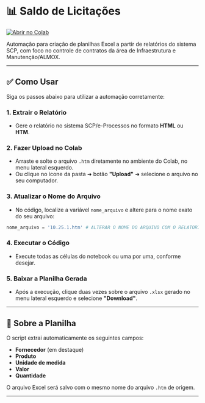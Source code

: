 
# 📊 Saldo de Licitações

[![Abrir no Colab](https://colab.research.google.com/assets/colab-badge.svg)](https://colab.research.google.com/github/pedrossntos/saldo-licitacoes/blob/main/saldo_licitacoes.ipynb)

Automação para criação de planilhas Excel a partir de relatórios do sistema SCP, com foco no controle de contratos da área de Infraestrutura e Manutenção/ALMOX.

---

## ✅ Como Usar

Siga os passos abaixo para utilizar a automação corretamente:

### 1. Extrair o Relatório
- Gere o relatório no sistema SCP/e-Processos no formato **HTML** ou **HTM**.

### 2. Fazer Upload no Colab
- Arraste e solte o arquivo `.htm` diretamente no ambiente do Colab, no menu lateral esquerdo.
- Ou clique no ícone da pasta ➜ botão **"Upload"** ➜ selecione o arquivo no seu computador.

### 3. Atualizar o Nome do Arquivo
- No código, localize a variável `nome_arquivo` e altere para o nome exato do seu arquivo:
```python
nome_arquivo = '10.25.1.htm' # ALTERAR O NOME DO ARQUIVO COM O RELATORIO DO EPROCESSOS AQUI
```

### 4. Executar o Código
- Execute todas as células do notebook ou uma por uma, conforme desejar.

### 5. Baixar a Planilha Gerada
- Após a execução, clique duas vezes sobre o arquivo `.xlsx` gerado no menu lateral esquerdo e selecione **"Download"**.

---

## 📁 Sobre a Planilha

O script extrai automaticamente os seguintes campos:
- **Fornecedor** (em destaque)
- **Produto**
- **Unidade de medida**
- **Valor**
- **Quantidade**

O arquivo Excel será salvo com o mesmo nome do arquivo `.htm` de origem.

---
